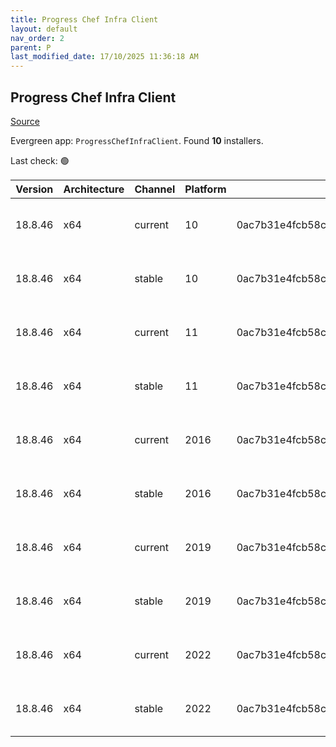 ```yaml
---
title: Progress Chef Infra Client
layout: default
nav_order: 2
parent: P
last_modified_date: 17/10/2025 11:36:18 AM
---
```


## Progress Chef Infra Client

[Source](https://www.chef.io/products/chef-infra)

Evergreen app: `ProgressChefInfraClient`. Found **10** installers.

Last check: 🟢

| Version | Architecture | Channel | Platform | Sha256                                                           | URI                                                                                                                                                                                              |
| ------- | ------------ | ------- | -------- | ---------------------------------------------------------------- | ------------------------------------------------------------------------------------------------------------------------------------------------------------------------------------------------ |
| 18.8.46 | x64          | current | 10       | 0ac7b31e4fcb58c7a9e3ab672b5cfb569d5def14263e76e5dee2c7f388fb038d | [https://packages.chef.io/files/current/chef/18.8.46/windows/10/chef-client-18.8.46-1-x64.msi](https://packages.chef.io/files/current/chef/18.8.46/windows/10/chef-client-18.8.46-1-x64.msi)     |
| 18.8.46 | x64          | stable  | 10       | 0ac7b31e4fcb58c7a9e3ab672b5cfb569d5def14263e76e5dee2c7f388fb038d | [https://packages.chef.io/files/stable/chef/18.8.46/windows/10/chef-client-18.8.46-1-x64.msi](https://packages.chef.io/files/stable/chef/18.8.46/windows/10/chef-client-18.8.46-1-x64.msi)       |
| 18.8.46 | x64          | current | 11       | 0ac7b31e4fcb58c7a9e3ab672b5cfb569d5def14263e76e5dee2c7f388fb038d | [https://packages.chef.io/files/current/chef/18.8.46/windows/11/chef-client-18.8.46-1-x64.msi](https://packages.chef.io/files/current/chef/18.8.46/windows/11/chef-client-18.8.46-1-x64.msi)     |
| 18.8.46 | x64          | stable  | 11       | 0ac7b31e4fcb58c7a9e3ab672b5cfb569d5def14263e76e5dee2c7f388fb038d | [https://packages.chef.io/files/stable/chef/18.8.46/windows/11/chef-client-18.8.46-1-x64.msi](https://packages.chef.io/files/stable/chef/18.8.46/windows/11/chef-client-18.8.46-1-x64.msi)       |
| 18.8.46 | x64          | current | 2016     | 0ac7b31e4fcb58c7a9e3ab672b5cfb569d5def14263e76e5dee2c7f388fb038d | [https://packages.chef.io/files/current/chef/18.8.46/windows/2016/chef-client-18.8.46-1-x64.msi](https://packages.chef.io/files/current/chef/18.8.46/windows/2016/chef-client-18.8.46-1-x64.msi) |
| 18.8.46 | x64          | stable  | 2016     | 0ac7b31e4fcb58c7a9e3ab672b5cfb569d5def14263e76e5dee2c7f388fb038d | [https://packages.chef.io/files/stable/chef/18.8.46/windows/11/chef-client-18.8.46-1-x64.msi](https://packages.chef.io/files/stable/chef/18.8.46/windows/11/chef-client-18.8.46-1-x64.msi)       |
| 18.8.46 | x64          | current | 2019     | 0ac7b31e4fcb58c7a9e3ab672b5cfb569d5def14263e76e5dee2c7f388fb038d | [https://packages.chef.io/files/current/chef/18.8.46/windows/2019/chef-client-18.8.46-1-x64.msi](https://packages.chef.io/files/current/chef/18.8.46/windows/2019/chef-client-18.8.46-1-x64.msi) |
| 18.8.46 | x64          | stable  | 2019     | 0ac7b31e4fcb58c7a9e3ab672b5cfb569d5def14263e76e5dee2c7f388fb038d | [https://packages.chef.io/files/stable/chef/18.8.46/windows/11/chef-client-18.8.46-1-x64.msi](https://packages.chef.io/files/stable/chef/18.8.46/windows/11/chef-client-18.8.46-1-x64.msi)       |
| 18.8.46 | x64          | current | 2022     | 0ac7b31e4fcb58c7a9e3ab672b5cfb569d5def14263e76e5dee2c7f388fb038d | [https://packages.chef.io/files/current/chef/18.8.46/windows/2019/chef-client-18.8.46-1-x64.msi](https://packages.chef.io/files/current/chef/18.8.46/windows/2019/chef-client-18.8.46-1-x64.msi) |
| 18.8.46 | x64          | stable  | 2022     | 0ac7b31e4fcb58c7a9e3ab672b5cfb569d5def14263e76e5dee2c7f388fb038d | [https://packages.chef.io/files/stable/chef/18.8.46/windows/11/chef-client-18.8.46-1-x64.msi](https://packages.chef.io/files/stable/chef/18.8.46/windows/11/chef-client-18.8.46-1-x64.msi)       |
